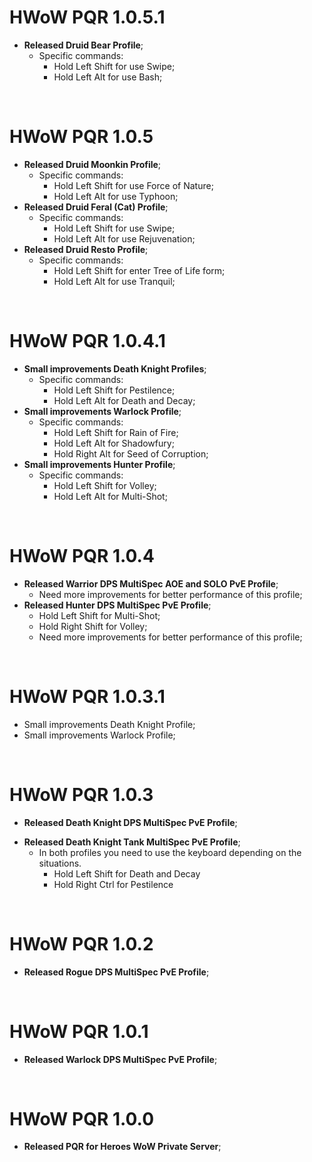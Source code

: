 # HWoW PQR 1.0.5.1
+ **Released Druid Bear Profile**;
  + Specific commands:
    + Hold Left Shift for use Swipe;
    + Hold Left Alt for use Bash;
<br>

# HWoW PQR 1.0.5
+ **Released Druid Moonkin Profile**;
  + Specific commands:
    + Hold Left Shift for use Force of Nature;
    + Hold Left Alt for use Typhoon;
+ **Released Druid Feral (Cat) Profile**;
  + Specific commands:
    + Hold Left Shift for use Swipe;
    + Hold Left Alt for use Rejuvenation;
+ **Released Druid Resto Profile**;
  + Specific commands:
    + Hold Left Shift for enter Tree of Life form;
    + Hold Left Alt for use Tranquil;
<br>

# HWoW PQR 1.0.4.1
+ **Small improvements Death Knight Profiles**;
  + Specific commands:
    + Hold Left Shift for Pestilence;
    + Hold Left Alt for Death and Decay;
+ **Small improvements Warlock Profile**;
  + Specific commands:
    + Hold Left Shift for Rain of Fire;
    + Hold Left Alt for Shadowfury;
    + Hold Right Alt for Seed of Corruption;
+ **Small improvements Hunter Profile**;
  + Specific commands:
    + Hold Left Shift for Volley;
    + Hold Left Alt for Multi-Shot;
<br>

# HWoW PQR 1.0.4
+ **Released Warrior DPS MultiSpec AOE and SOLO PvE Profile**;
  + Need more improvements for better performance of this profile;
+ **Released Hunter DPS MultiSpec PvE Profile**;
  + Hold Left Shift for Multi-Shot;
  + Hold Right Shift for Volley;
  + Need more improvements for better performance of this profile;
<br>

# HWoW PQR 1.0.3.1
+ Small improvements Death Knight Profile;
+ Small improvements Warlock Profile;
<br>

# HWoW PQR 1.0.3
- **Released Death Knight DPS MultiSpec PvE Profile**;
+ **Released Death Knight Tank MultiSpec PvE Profile**;
  + In both profiles you need to use the keyboard depending on the situations.
    + Hold Left Shift for Death and Decay
    + Hold Right Ctrl for Pestilence
<br>

# HWoW PQR 1.0.2
- **Released Rogue DPS MultiSpec PvE Profile**;
<br>

# HWoW PQR 1.0.1
- **Released Warlock DPS MultiSpec PvE Profile**;
<br>

# HWoW PQR 1.0.0
- **Released PQR for Heroes WoW Private Server**;
